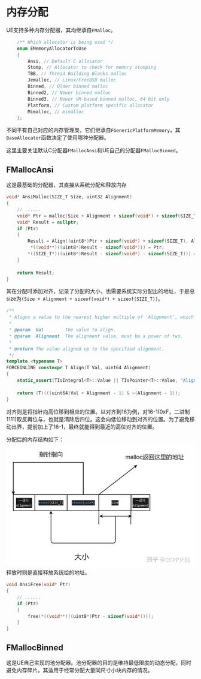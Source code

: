 # 内存分配

UE支持多种内存分配器，其均继承自`FMalloc`。

```C++
	/** Which allocator is being used */
	enum EMemoryAllocatorToUse
	{
		Ansi, // Default C allocator
		Stomp, // Allocator to check for memory stomping
		TBB, // Thread Building Blocks malloc
		Jemalloc, // Linux/FreeBSD malloc
		Binned, // Older binned malloc
		Binned2, // Newer binned malloc
		Binned3, // Newer VM-based binned malloc, 64 bit only
		Platform, // Custom platform specific allocator
		Mimalloc, // mimalloc
	};
```

不同平有自己对应的内存管理类，它们继承自`FGenericPlatformMemory`，其`BaseAllocator`函数决定了使用哪种分配器。  

这里主要关注默认C分配器`FMallocAnsi`和UE自己的分配器`FMallocBinned`。

## FMallocAnsi

这是最基础的分配器，其直接从系统分配和释放内存

```C++
void* AnsiMalloc(SIZE_T Size, uint32 Alignment)
{
    // ......
	void* Ptr = malloc(Size + Alignment + sizeof(void*) + sizeof(SIZE_T));
	void* Result = nullptr;
	if (Ptr)
	{
		Result = Align((uint8*)Ptr + sizeof(void*) + sizeof(SIZE_T), Alignment);
		 *((void**)((uint8*)Result - sizeof(void*))) = Ptr;
		*((SIZE_T*)((uint8*)Result - sizeof(void*) - sizeof(SIZE_T))) = Size;
	}

	return Result;
}
```

其在分配时添加对齐，记录了分配的大小，也需要系统实际分配出的地址，于是总size为`(Size + Alignment + sizeof(void*) + sizeof(SIZE_T))`。

```C++
/**
 * Aligns a value to the nearest higher multiple of 'Alignment', which must be a power of two.
 *
 * @param  Val        The value to align.
 * @param  Alignment  The alignment value, must be a power of two.
 *
 * @return The value aligned up to the specified alignment.
 */
template <typename T>
FORCEINLINE constexpr T Align(T Val, uint64 Alignment)
{
	static_assert(TIsIntegral<T>::Value || TIsPointer<T>::Value, "Align expects an integer or pointer type");

	return (T)(((uint64)Val + Alignment - 1) & ~(Alignment - 1));
}
```

对齐则是将指针向高位移到相应的位置。以对齐到16为例，对16-1(0xF，二进制1111)取反再位与，也就是清除后四位。这会向低位移动到对齐的位置。为了避免移动出界，提前加上了16-1，最终就能得到最近的高位对齐的位置。

分配后的内存结构如下：
![FMallocAnsi](Image/FMallocAnsi.jpg)
释放时则是直接释放系统给的地址。
```C++
void AnsiFree(void* Ptr)
{
    // ......
	if (Ptr)
	{
		free(*((void**)((uint8*)Ptr - sizeof(void*))));
	}
}
```

## FMallocBinned

这是UE自己实现的池分配器。池分配器的目的是维持最低限度的动态分配，同时避免内存碎片。其适用于经常分配大量同尺寸小块内存的情况。
